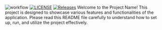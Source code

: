 ![workflow](https://github.com/kaungmyat128/Lab1/actions/workflows/main.yml/badge.svg)
[![LICENSE](https://img.shields.io/github/license/kaungmyat128/Lab1.svg?style=flat-square)](https://github.com/kaungmyat128/Lab1/master/LICENSE)
[![Releases](https://img.shields.io/github/release/kaungmyat128/Lab1/all.svg?style=flat-square)](https://github.com/kaungmyat128/Lab1/releases)
Welcome to the Project Name! This project is designed to showcase various features and functionalities of the application. Please read this README file carefully to understand how to set up, run, and utilize the project effectively.